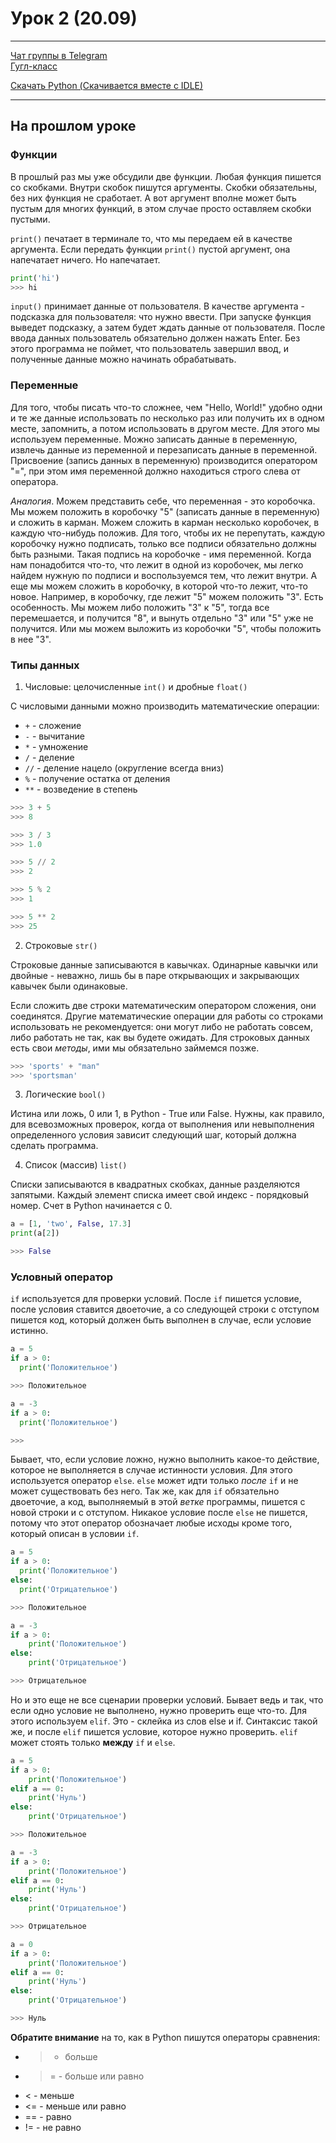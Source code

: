 # Урок 2 (20.09)

---

[Чат группы в Telegram](https://t.me/+KWOROCoGXAZhMzNi)\
[Гугл-класс]()

[Скачать Python (Скачивается вместе с IDLE)](https://www.python.org/downloads/)

---

## На прошлом уроке

### Функции

В прошлый раз мы уже обсудили две функции. Любая функция пишется со скобками. Внутри скобок пишутся аргументы. Скобки обязательны, без них функция не сработает. А вот аргумент вполне может быть пустым для многих функций, в этом случае просто оставляем скобки пустыми.

`print()` печатает в терминале то, что мы передаем ей в качестве аргумента. Если передать функции `print()` пустой аргумент, она напечатает ничего. Но напечатает.

```python
print('hi')
>>> hi
```

`input()` принимает данные от пользователя. В качестве аргумента - подсказка для пользователя: что нужно ввести. При запуске функция выведет подсказку, а затем будет ждать данные от пользователя. После ввода данных пользователь обязательно должен нажать Enter. Без этого программа не поймет, что пользователь завершил ввод, и полученные данные можно начинать обрабатывать.

### Переменные

Для того, чтобы писать что-то сложнее, чем "Hello, World!" удобно одни и те же данные использовать по несколько раз или получить их в одном месте, запомнить, а потом использовать в другом месте. Для этого мы используем переменные. Можно записать данные в переменную, извлечь данные из переменной и перезаписать данные в переменной. Присвоение (запись данных в переменную) производится оператором "=", при этом имя переменной должно находиться строго слева от оператора.

*Аналогия*. Можем представить себе, что переменная - это коробочка. Мы можем положить в коробочку "5" (записать данные в переменную) и сложить в карман. Можем сложить в карман несколько коробочек, в каждую что-нибудь положив. Для того, чтобы их не перепутать, каждую коробочку нужно подписать, только все подписи обязательно должны быть разными. Такая подпись на коробочке - имя переменной. Когда нам понадобится что-то, что лежит в одной из коробочек, мы легко найдем нужную по подписи и воспользуемся тем, что лежит внутри. А еще мы можем сложить в коробочку, в которой что-то лежит, что-то новое. Например, в коробочку, где лежит "5" можем положить "3". Есть особенность. Мы можем либо положить "3" к "5", тогда все перемешается, и получится "8", и вынуть отдельно "3" или "5" уже не получится. Или мы можем выложить из коробочки "5", чтобы положить в нее "3".

### Типы данных

1. Числовые: целочисленные `int()` и дробные `float()`

С числовыми данными можно производить математические операции:

* `+` - сложение
* `-` - вычитание
* `*` - умножение
* `/` - деление
* `//` - деление нацело (округление всегда вниз)
* `%` - получение остатка от деления
* `**` - возведение в степень

```python
>>> 3 + 5
>>> 8

>>> 3 / 3
>>> 1.0

>>> 5 // 2
>>> 2

>>> 5 % 2
>>> 1

>>> 5 ** 2
>>> 25
```

2. Строковые `str()`

Строковые данные записываются в кавычках. Одинарные кавычки или двойные - неважно, лишь бы в паре открывающих и закрывающих кавычек были одинаковые.

Если сложить две строки математическим оператором сложения, они соединятся. Другие математические операции для работы со строками использовать не рекомендуется: они могут либо не работать совсем, либо работать не так, как вы будете ожидать. Для строковых данных есть свои *методы*, ими мы обязательно займемся позже.

```python
>>> 'sports' + "man"
>>> 'sportsman'
```

3. Логические `bool()`

Истина или ложь, 0 или 1, в Python - True или False. Нужны, как правило, для всевозможных проверок, когда от выполнения или невыполнения определенного условия зависит следующий шаг, который должна сделать программа.

4. Список (массив) `list()`

Списки записываются в квадратных скобках, данные разделяются запятыми. Каждый элемент списка имеет свой индекс - порядковый номер. Счет в Python начинается с 0. 

```python
a = [1, 'two', False, 17.3]
print(a[2])

>>> False
```

### Условный оператор

`if` используется для проверки условий. После `if` пишется условие, после условия ставится двоеточие, а со следующей строки с отступом пишется код, который должен быть выполнен в случае, если условие истинно.

```python
a = 5
if a > 0:
  print('Положительное')

>>> Положительное

a = -3
if a > 0:
  print('Положительное')

>>> 
```

Бывает, что, если условие ложно, нужно выполнить какое-то действие, которое не выполняется в случае истинности условия. Для этого используется оператор `else`. `else` может идти только *после* `if` и не может существовать без него. Так же, как для `if` обязательно двоеточие, а код, выполняемый в этой *ветке* программы, пишется с новой строки и с отступом. Никакое условие после `else` не пишется, потому что этот оператор обозначает любые исходы кроме того, который описан в условии `if`.

```python
a = 5
if a > 0:
  print('Положительное')
else:
  print('Отрицательное')

>>> Положительное

a = -3
if a > 0:
	print('Положительное')
else:
	print('Отрицательное')

>>> Отрицательное
```

Но и это еще не все сценарии проверки условий. Бывает ведь и так, что если одно условие не выполнено, нужно проверить еще что-то. Для этого используем `elif`. Это - склейка из слов else и if. Синтаксис такой же, и после `elif` пишется условие, которое нужно проверить. `elif` может стоять только **между** `if` и `else`.


```python
a = 5
if a > 0:
	print('Положительное')
elif a == 0:
	print('Нуль')
else:
	print('Отрицательное')

>>> Положительное

a = -3
if a > 0:
	print('Положительное')
elif a == 0:
	print('Нуль')
else:
	print('Отрицательное')

>>> Отрицательное

a = 0
if a > 0:
	print('Положительное')
elif a == 0:
	print('Нуль')
else:
	print('Отрицательное')

>>> Нуль
```

**Обратите внимание** на то, как в Python пишутся операторы сравнения:

* > - больше
* >= - больше или равно
* < - меньше
* <= - меньше или равно
* == - равно
* != - не равно


